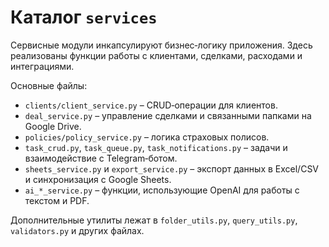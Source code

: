 # Каталог `services`

Сервисные модули инкапсулируют бизнес‑логику приложения. Здесь реализованы функции работы с клиентами, сделками, расходами и интеграциями.

Основные файлы:

- `clients/client_service.py` – CRUD‑операции для клиентов.
- `deal_service.py` – управление сделками и связанными папками на Google Drive.
- `policies/policy_service.py` – логика страховых полисов.
- `task_crud.py`, `task_queue.py`, `task_notifications.py` – задачи и взаимодействие с Telegram‑ботом.
- `sheets_service.py` и `export_service.py` – экспорт данных в Excel/CSV и синхронизация с Google Sheets.
- `ai_*_service.py` – функции, использующие OpenAI для работы с текстом и PDF.

Дополнительные утилиты лежат в `folder_utils.py`, `query_utils.py`, `validators.py` и других файлах.
